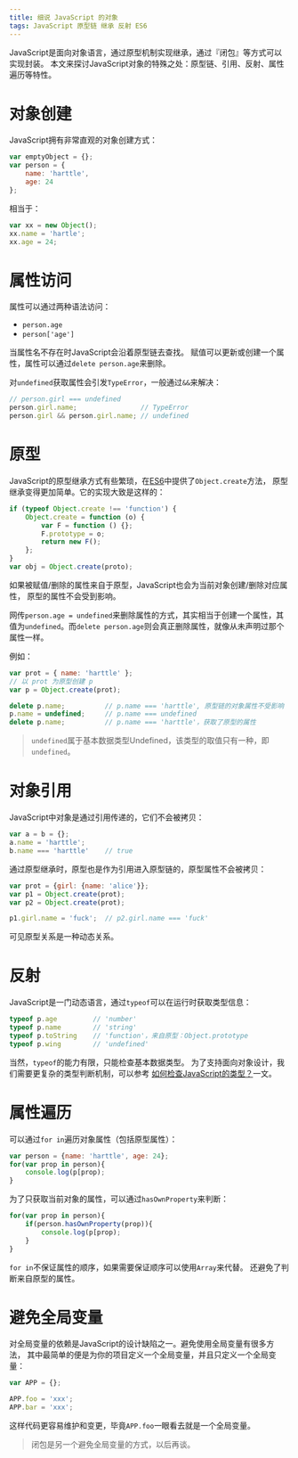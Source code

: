 ```yaml
---
title: 细说 JavaScript 的对象
tags: JavaScript 原型链 继承 反射 ES6
---
```


JavaScript是面向对象语言，通过原型机制实现继承，通过『闭包』等方式可以实现封装。
本文来探讨JavaScript对象的特殊之处：原型链、引用、反射、属性遍历等特性。

# 对象创建

JavaScript拥有非常直观的对象创建方式：

```javascript
var emptyObject = {};
var person = {
    name: 'harttle',
    age: 24
};
```

相当于：

```javascript
var xx = new Object(); 
xx.name = 'hartle'; 
xx.age = 24;
```

# 属性访问

属性可以通过两种语法访问：

* `person.age`
* `person['age']`

当属性名不存在时JavaScript会沿着原型链去查找。
赋值可以更新或创建一个属性，属性可以通过`delete person.age`来删除。

对`undefined`获取属性会引发`TypeError`，一般通过`&&`来解决：

```javascript
// person.girl === undefined
person.girl.name;                // TypeError
person.girl && person.girl.name; // undefined
```

<!--more-->

# 原型

JavaScript的原型继承方式有些繁琐，在[ES6][es6]中提供了`Object.create`方法，
原型继承变得更加简单。它的实现大致是这样的：

```javascript
if (typeof Object.create !== 'function') {
    Object.create = function (o) {
        var F = function () {};
        F.prototype = o;
        return new F();
    };
}
var obj = Object.create(proto);
```

如果被赋值/删除的属性来自于原型，JavaScript也会为当前对象创建/删除对应属性，
原型的属性不会受到影响。

网传`person.age = undefined`来删除属性的方式，其实相当于创建一个属性，其值为`undefined`。而`delete person.age`则会真正删除属性，就像从未声明过那个属性一样。

例如：

```javascript
var prot = { name: 'harttle' };
// 以 prot 为原型创建 p
var p = Object.create(prot);

delete p.name;          // p.name === 'harttle', 原型链的对象属性不受影响
p.name = undefined;     // p.name === undefined
delete p.name;          // p.name === 'harttle'，获取了原型的属性
```

> `undefined`属于基本数据类型Undefined，该类型的取值只有一种，即`undefined`。

# 对象引用

JavaScript中对象是通过引用传递的，它们不会被拷贝：

```javascript
var a = b = {};
a.name = 'harttle';
b.name === 'harttle'    // true
```

通过原型继承时，原型也是作为引用进入原型链的，原型属性不会被拷贝：

```javascript
var prot = {girl: {name: 'alice'}};
var p1 = Object.create(prot);
var p2 = Object.create(prot);

p1.girl.name = 'fuck';  // p2.girl.name === 'fuck'
```

可见原型关系是一种动态关系。

# 反射

JavaScript是一门动态语言，通过`typeof`可以在运行时获取类型信息：

```javascript
typeof p.age         // 'number'
typeof p.name        // 'string'
typeof p.toString    // 'function'，来自原型：Object.prototype
typeof p.wing        // 'undefined'
```

当然，`typeof`的能力有限，只能检查基本数据类型。
为了支持面向对象设计，我们需要更复杂的类型判断机制，可以参考
[如何检查JavaScript的类型？][js-type]一文。

# 属性遍历

可以通过`for in`遍历对象属性（包括原型属性）：

```javascript
var person = {name: 'harttle', age: 24};
for(var prop in person){
    console.log(p[prop);
}
```

为了只获取当前对象的属性，可以通过`hasOwnProperty`来判断：

```javascript
for(var prop in person){
    if(person.hasOwnProperty(prop)){
        console.log(p[prop);
    }
}
```

`for in`不保证属性的顺序，如果需要保证顺序可以使用`Array`来代替。
还避免了判断来自原型的属性。

# 避免全局变量

对全局变量的依赖是JavaScript的设计缺陷之一。避免使用全局变量有很多方法，
其中最简单的便是为你的项目定义一个全局变量，并且只定义一个全局变量：

```javascript
var APP = {};

APP.foo = 'xxx';
APP.bar = 'xxx';
```

这样代码更容易维护和变更，毕竟`APP.foo`一眼看去就是一个全局变量。

> 闭包是另一个避免全局变量的方式，以后再谈。

[js-type]: /2015/09/18/js-type-checking.html
[es6]: https://nodejs.org/en/docs/es6/

